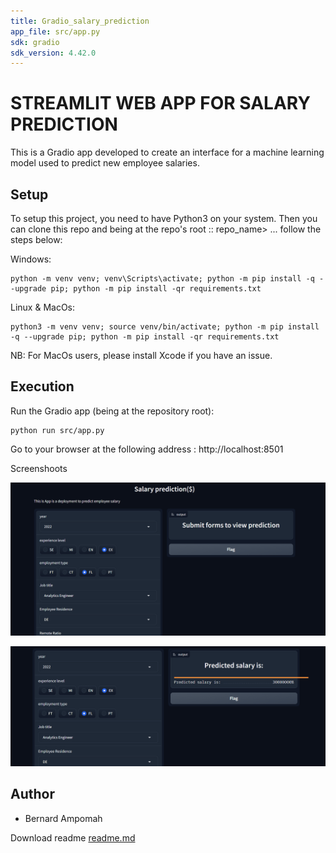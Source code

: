 ```yaml
---
title: Gradio_salary_prediction
app_file: src/app.py
sdk: gradio
sdk_version: 4.42.0
---
```

# STREAMLIT WEB APP FOR SALARY PREDICTION
This is a Gradio app developed to create an interface for a machine learning model used to predict new employee salaries.

## Setup
To setup this project, you need to have Python3 on your system. Then you can clone this repo and being at the repo's root :: repo_name> ... follow the steps below:

Windows:

    python -m venv venv; venv\Scripts\activate; python -m pip install -q --upgrade pip; python -m pip install -qr requirements.txt  

Linux & MacOs:

    python3 -m venv venv; source venv/bin/activate; python -m pip install -q --upgrade pip; python -m pip install -qr requirements.txt  

NB: For MacOs users, please install Xcode if you have an issue.

## Execution
Run the Gradio app (being at the repository root):

    python run src/app.py

Go to your browser at the following address : http://localhost:8501

Screenshoots

![](/screenshoots/grad1.png)

![](/screenshoots/grad2.png)


## Author
- Bernard Ampomah[]()


Download readme [readme.md](https://github.com/user-attachments/files/16705782/readme.md)
